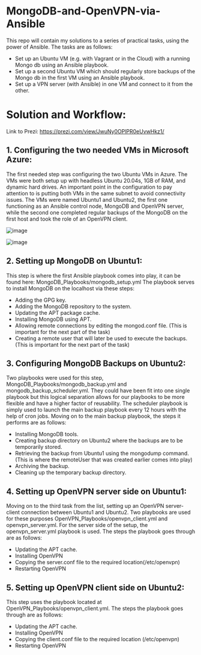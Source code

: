 # MongoDB-and-OpenVPN-via-Ansible
This repo will contain my solutions to a series of practical tasks, using the power of Ansible. The tasks are as follows:
- Set up an Ubuntu VM (e.g. with Vagrant or in the Cloud) with a running Mongo db using an Ansible playbook.
- Set up a second Ubuntu VM which should regularly store backups of the Mongo db in the first VM using an Ansible playbook.
- Set up a VPN server (with Ansible) in one VM and connect to it from the other.

# Solution and Workflow:
Link to Prezi: https://prezi.com/view/JwuNy0OPlPR0eUvwHkz1/
## 1. Configuring the two needed VMs in Microsoft Azure:

   The first needed step was configuring the two Ubuntu VMs in Azure. The VMs were both setup up with headless Ubuntu 20.04s, 1GB of RAM, and dynamic hard drives.
   An important point in the configuration to pay attention to is putting both VMs in the same subnet to avoid connectivity issues. The VMs were named Ubuntu1 and Ubuntu2, the first one functioning as
   an Ansible control node, MongoDB and OpenVPN server, while the second one completed regular backups of the MongoDB on the first host and took the role of an OpenVPN client.

   ![image](https://github.com/philiphristoff/MongoDB-and-OpenVPN-via-Ansible/assets/110902715/a9025d4e-3aec-4e01-9314-f2cd2bd1f9d2)

   ![image](https://github.com/philiphristoff/MongoDB-and-OpenVPN-via-Ansible/assets/110902715/d38e7a5b-befb-4805-85fb-91569b5e3792)



## 2. Setting up MongoDB on Ubuntu1:
 
   This step is where the first Ansible playbook comes into play, it can be found here: MongoDB_Playbooks/mongodb_setup.yml
   The playbook serves to install MongoDB on the localhost via these steps:
   - Adding the GPG key.
   - Adding the MongoDB repository to the system.
   - Updating the APT package cache.
   - Installing MongoDB using APT.
   - Allowing remote connections by editing the mongod.conf file. (This is important for the next part of the task)
   - Creating a remote user that will later be used to execute the backups. (This is important for the next part of the task)

## 3. Configuring MongoDB Backups on Ubuntu2:
 
   Two playbooks were used for this step, MongoDB_Playbooks/mongodb_backup.yml and mongodb_backup_scheduler.yml. They could have been fit into one single playbook but this logical separation allows
   for our playbooks to be more flexible and have a higher factor of reusability.
   The scheduler playbook is simply used to launch the main backup playbook every 12 hours with the help of cron jobs. Moving on to the main backup playbook, the steps it performs are as follows:
   - Installing MongoDB tools.
   - Creating backup directory on Ubuntu2 where the backups are to be temporarily stored.
   - Retrieving the backup from Ubuntu1 using the mongodump command. (This is where the remoteUser that was created earlier comes into play)
   - Archiving the backup.
   - Cleaning up the temporary backup directory.

## 4. Setting up OpenVPN server side on Ubuntu1:

   Moving on to the third task from the list, setting up an OpenVPN server-client connection between Ubuntu1 and Ubuntu2. Two playbooks are used for these purposes OpenVPN_Playbooks/openvpn_client.yml and openvpn_server.yml.
   For the server side of the setup, the openvpn_server.yml playbook is used. The steps the playbook goes through are as follows:
   - Updating the APT cache.
   - Installing OpenVPN
   - Copying the server.conf file to the required location(/etc/openvpn)
   - Restarting OpenVPN

## 5. Setting up OpenVPN client side on Ubuntu2:

   This step uses the playbook located at OpenVPN_Playbooks/openvpn_client.yml. The steps the playbook goes through are as follows:
   - Updating the APT cache.
   - Installing OpenVPN
   - Copying the client.conf file to the required location (/etc/openvpn)
   - Restarting OpenVPN
